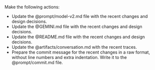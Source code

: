 Make the following actions:
- Update the @prompt/model-v2.md file with the recent changes and design decisions.
- Update the @GEMINI.md file with the recent changes and design decisions.
- Update the @README.md file with the recent changes and design decisions.
- Update the @artifacts/conversation.md with the recent traces.
- Prepare the commit message for the recent changes in a raw format, without line numbers and extra indentation. Write it to the @prompt/commit.md file.
